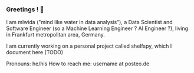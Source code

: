 ### Greetings ! 👋

I am mlwida ("mind like water in data analysis"), a Data Scientist and Software Engineer (so a Machine Learning Engineer ? AI Engineer ?), living in Frankfurt metropolitan area, Germany.

I am currently working on a personal project called shelfspy, which I document here (TODO)

Pronouns: he/his
How to reach me: username at posteo.de



<!--
**mlwida/mlwida** is a ✨ _special_ ✨ repository because its `README.md` (this file) appears on your GitHub profile.

Here are some ideas to get you started:

- 🔭 I’m currently working on ...
- 🌱 I’m currently learning ...
- 👯 I’m looking to collaborate on ...
- 🤔 I’m looking for help with ...
- 💬 Ask me about ...
- 📫 How to reach me: ...
- 😄 Pronouns: ...
- ⚡ Fun fact: ...
-->

